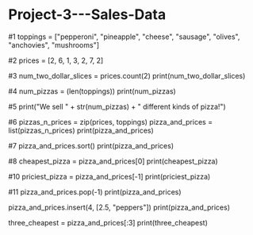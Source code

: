 # Project-3---Sales-Data
#1
toppings = ["pepperoni", "pineapple", "cheese", "sausage", "olives", "anchovies", "mushrooms"]

#2
prices = [2, 6, 1, 3, 2, 7, 2]

#3
num_two_dollar_slices = prices.count(2)
print(num_two_dollar_slices)

#4
num_pizzas = (len(toppings))
print(num_pizzas)

#5
print("We sell " + str(num_pizzas) + " different kinds of pizza!")

#6
pizzas_n_prices = zip(prices, toppings)
pizza_and_prices = list(pizzas_n_prices)
print(pizza_and_prices)

#7
pizza_and_prices.sort()
print(pizza_and_prices)

#8
cheapest_pizza = pizza_and_prices[0]
print(cheapest_pizza)

#10
priciest_pizza = pizza_and_prices[-1]
print(priciest_pizza)

#11
pizza_and_prices.pop(-1)
print(pizza_and_prices)

pizza_and_prices.insert(4, [2.5, "peppers"])
print(pizza_and_prices)

three_cheapest = pizza_and_prices[:3]
print(three_cheapest)

